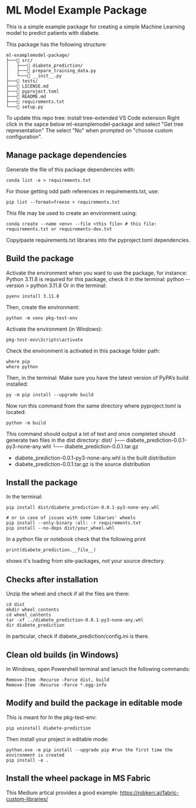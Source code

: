 # ML Model Example Package

This is a simple example package for creating a simple Machine Learning model to predict patients with diabete.

This package has the following structure:

```
ml-examplemodel-package/
├───📁 src/
│   ├───📁 diabete_prediction/
│   ├───📄 prepare_training_data.py
│   └───📄 __init__.py
├───📁 tests/
├───📄 LICENSE.md
├───📄 pyproject.toml
├───📄 README.md
├───📄 requirements.txt
└───📄 setup.py
```

To update this repo tree: install tree-extended VS Code extension
Right click in the sapce below ml-examplemodel-package and select "Get tree representation" 
The select "No" when prompted on "choose custom configuration".

## Manage package dependencies

Generate the file of this package dependencies with:
```
conda list -e > requirements.txt
```
For those getting odd path references in requirements.txt, use:
```
pip list --format=freeze > requirements.txt
```
This file may be used to create an environment using:
```
conda create --name <env> --file <this file> # this file: requirements.txt or requirements-dev.txt
```
Copy/paste requirements.txt libraries into the pyproject.toml dependencies.

## Build the package
Activate the environment when you want to use the package, for instance:
Python 3.11.8 is required for this package, check it in the terminal: python --version > python 3.11.8
Or in the terminal:
```
pyenv install 3.11.8
```
Then, create the environment:
```
python -m venv pkg-test-env
```
Activate the environment (in Windows):
```
pkg-test-env\Scripts\activate
```
Check the environment is activated in this package folder path:
```
where pip
where python 
```
Then, in the terminal:
Make sure you have the latest version of PyPA’s build installed:
```
py -m pip install --upgrade build
```
Now run this command from the same directory where pyproject.toml is located:
```
python -m build
```
This command should output a lot of text and once completed should generate two files in the dist directory:
dist/
├── diabete_prediction-0.0.1-py3-none-any.whl
└── diabete_prediction-0.0.1.tar.gz

- diabete_prediction-0.0.1-py3-none-any.whl is the built distribution 
- diabete_prediction-0.0.1.tar.gz is the source distribution

## Install the package

In the terminal:
```
pip install dist/diabete_prediction-0.0.1-py3-none-any.whl

# or in case of issues with some libaries' wheels
pip install --only-binary :all: -r requirements.txt
pip install --no-deps dist/your_wheel.whl
```
In a python file or notebook check that the following print
```
print(diabete_prediction.__file__) 
```
shows it's loading from site-packages, not your source directory.

## Checks after installation
Unzip the wheel and check if all the files are there:
```
cd dist
mkdir wheel_contents
cd wheel_contents
tar -xf ../diabete_prediction-0.0.1-py3-none-any.whl
dir diabete_prediction
```
In particular, check if diabete_prediction/config.ini is there.

##  Clean old builds (in Windows)

In Windows, open Powershell terminal and lanuch the following commands:
```
Remove-Item -Recurse -Force dist, build
Remove-Item -Recurse -Force *.egg-info
```

## Modify and build the package in editable mode
This is meant for 
In the pkg-test-env:
```
pip uninstall diabete-prediction
```
Then install your project in editable mode:
```
python.exe -m pip install --upgrade pip #run the first time the environment is created
pip install -e .
```

## Install the wheel package in MS Fabric

This Medium artical provides a good example: https://robkerr.ai/fabric-custom-libraries/

